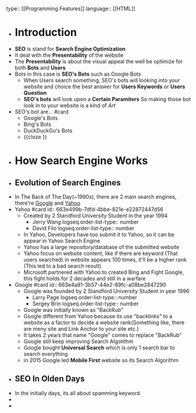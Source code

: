 type:: [[Programming Features]] 
language:: [[HTML]]

- # Introduction
- **SEO** is stand for **Search Engine Optimization**
- It deal with the **Presentability** of the website
- The **Presentability** is about the visual appeal the well be optimize for both **Bots** and **Users**
- Bots in this case is **SEO's Bots** such as Google Bots
	- When Users search something, SEO's bots will looking into your website and choice the best answer for **Users Keywords** or **Users Question**
	- **SEO's bots** will look upon a **Certain Paramiters** So making those bot look in to your website is a kind of _Art_
- SEO's bot are... #card
	- Google's Bots
	- Bing's Bots
	- DuckDuckGo's Bots
	- {{cloze }}
- # How Search Engine Works
- ## Evolution of Search Engines
- In The Back of The Day(~1990s), there are 2 main search engines, there're [Google]((663e4a91-3b57-44e2-89fc-a08be2847290)) and [Yahoo]((663e499b-7dfd-4bbe-821e-e22872447d56))
- Yahoo #card
  id:: 663e499b-7dfd-4bbe-821e-e22872447d56
	- Created by 2 Standford University Student in the year 1994
		- Jerry Wang
		  logseq.order-list-type:: number
		- David Filo
		  logseq.order-list-type:: number
	- In Yahoo, Developers have too submit it to Yahoo, so it can be appear in Yahoo Search Engine
	- Yahoo has a large repository/database of the submitted website
	- Yahoo focus on website content, like if there are keyword (That users searched) in website appears 100 times, it'll be a higher rank (This led to a bad search result)
	- Microsoft partnered with Yahoo to created Bing and Fight Google, this fight holds for 2 decades and still in a warfare
- Google #card
  id:: 663e4a91-3b57-44e2-89fc-a08be2847290
	- Google was founded by 2 Standford University Student in year 1996
		- Larry Page
		  logseq.order-list-type:: number
		- Sergey Brin
		  logseq.order-list-type:: number
	- Google was initially known as "BackRub"
	- Google different from Yahoo because its use "backlinks" to a website as a factor to decide a website rank(Something like, there are meny site and Link Anchor to your site etc.)
	- It takes 2 years that name "Google" comes to replace "BackRub"
	- Google still keep improving Search Algotithm
	- Google bought **Universal Search** which is only 1 search bar to search everything
	- in 2015 Google led **Mobile First** website so its Search Algorithm
- ## SEO In Olden Days
- In the initially days, its all about spamming keyword
-
-